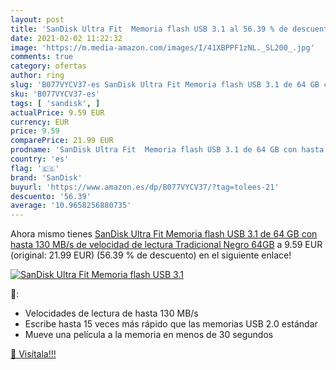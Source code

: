 ```yaml
---
layout: post
title: 'SanDisk Ultra Fit  Memoria flash USB 3.1 al 56.39 % de descuento'
date: 2021-02-02 11:22:32
image: 'https://m.media-amazon.com/images/I/41XBPPF1zNL._SL200_.jpg'
comments: true
category: ofertas
author: ring
slug: 'B077VYCV37-es SanDisk Ultra Fit Memoria flash USB 3.1 de 64 GB con hasta...'
sku: 'B077VYCV37-es'
tags: [ 'sandisk', ]
actualPrice: 9.59 EUR
currency: EUR
price: 9.59
comparePrice: 21.99 EUR
prodname: 'SanDisk Ultra Fit  Memoria flash USB 3.1 de 64 GB con hasta 130 MB/s de velocidad de lectura Tradicional Negro 64GB'
country: 'es'
flag: '🇪🇸'
brand: 'SanDisk'
buyurl: 'https://www.amazon.es/dp/B077VYCV37/?tag=tolees-21'
descuento: '56.39'
average: '10.9658256880735'
---
```


Ahora mismo tienes [SanDisk Ultra Fit  Memoria flash USB 3.1 de 64 GB con hasta 130 MB/s de velocidad de lectura Tradicional Negro 64GB](https://www.amazon.es/dp/B077VYCV37/?tag=tolees-21) a 9.59 EUR (original: 21.99 EUR) (56.39 %  de descuento) en el siguiente enlace!

[![SanDisk Ultra Fit  Memoria flash USB 3.1](https://m.media-amazon.com/images/I/41XBPPF1zNL._SL200_.jpg)](https://www.amazon.es/dp/B077VYCV37/?tag=tolees-21)

🔎:

- Velocidades de lectura de hasta 130 MB/s
- Escribe hasta 15 veces más rápido que las memorias USB 2.0 estándar
- Mueve una película a la memoria en menos de 30 segundos

[🛒 Visítala!!!](https://www.amazon.es/dp/B077VYCV37/?tag=tolees-21)
